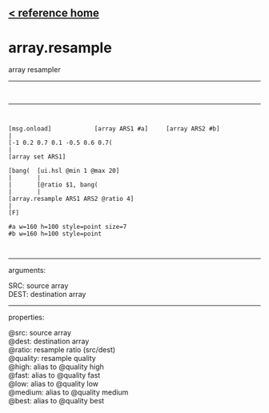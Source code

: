 [< reference home](index.html)
---

# array.resample


array resampler

---

<br>


---


```


[msg.onload]            [array ARS1 #a]     [array ARS2 #b]
|
[-1 0.2 0.7 0.1 -0.5 0.6 0.7(
|
[array set ARS1]

[bang(  [ui.hsl @min 1 @max 20]
|       |
|       [@ratio $1, bang(
|       |
[array.resample ARS1 ARS2 @ratio 4]
|
[F]

#a w=160 h=100 style=point size=7
#b w=160 h=100 style=point

            
```

---
arguments:

SRC: source array<br>
DEST: destination array<br>

---
properties:

@src: source array<br>
@dest: destination array<br>
@ratio: resample ratio
            (src/dest)<br>
@quality: resample quality<br>
@high: alias to @quality high<br>
@fast: alias to @quality fast<br>
@low: alias to @quality low<br>
@medium: alias to @quality medium<br>
@best: alias to @quality best<br>

